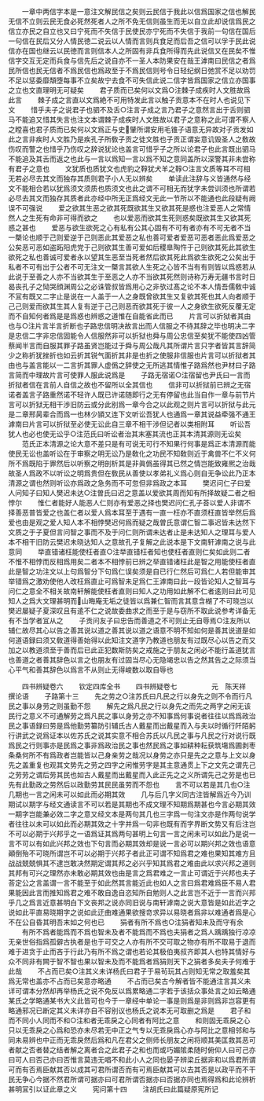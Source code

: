<!-- { "loadSidebar": true } -->
　　一章中两信字本是一意注文解民信之矣则云民信于我此以信爲国家之信也解民无信不立则云民无食必死然死者人之所不免无信则虽生而无以自立此却说信爲民之信立亦民之自立也又曰宁死而不失信于民使民亦宁死而不失信于我前一句信在国后一句信在民后又分人情民徳二说云以人情而言则兵食足而后吾之信可以孚于民此说信亦在国也继云以民徳而言则信本人之所固有非兵食所得而先此说信又在民矣不惟信字交互无定而兵食与信先后之说自亦不一圣人本防果安在哉王滹南曰民信之者爲民所信也民无信者不爲民信也爲政至于不爲民信则号令日轻纪纲日弛赏不足以劝罚不足以惩委靡頽堕每事不立矣故宁去食不可失信此说二信字皆爲国家之信立亦国事之立也文直理明无可疑矣
　　君子质而已矣何以文爲○注棘子成疾时人文胜故爲此言
　　棘子成之言直以文爲絶不可用特发此言以触子贡意本不在时人也说见下文
　　惜乎夫子之说君子也驷不及舌○注言子成之言乃君子之意然言出于舌则驷马不能追又惜其失言也注文本谓棘子成疾时人文胜故以君子之意称之此可谓不察人之瞠喜也君子质而已矣何以文爲正与史肈所谓安用毛锥子语意无异故对子贡发如此之言非疾时人文胜乃是疾孔子所敎子贡之徒文胜也子贡正谓妄意讥毁圣人之敎故伤叹而警之也惜乎乃伤叹之辞说犹论也盖言可惜乎子之所以论君子也此言既出驷马不能追及其舌而返之也此与一言以爲知一言以爲不知之意同盖所以深警其非未尝称有君子之意也
　　文犹质也质犹文也虎豹之鞟犹犬羊之鞟○注言文质等耳不可相无若必尽去其文而独存其质则君子小人无以辨矣
　　单读此注辞与义皆通然与经文不能相合若以犹爲须文须质也质须文也此之谓不可相无而犹字未尝训须也所谓若必尽去其文而独存其质者此亦经中所无正爲经文无此一节所以不能通也此段疑有阙误不可强说
　　爱之欲其生恶之欲其死既欲其生又欲其死是惑也注爱恶人之常情然人之生死有命非可得而欲之
　　也以爱恶而欲其生死则惑矣既欲其生又欲其死惑之甚也
　　爱恶与欲生欲死之心有私有公其心固有不可有者亦有不可无者不当一槩论也顺于己则爱逆于己则恶此其爱恶之私也善可爱者爱恶可恶者恶此爲爱恶之公矣恶可恶如盗跖阳虎党于己则欲其生善可爱如后稷臯陶忤于己则欲其死此其欲生欲死之私也善诚可爱者永以望其生恶至当死者然后欲其死此爲欲生欲死之公矣出于私者不可有出于公者不可无注文一槩言其欲人生死之心皆不当有有则皆以爲惑若从此说于至善之人亦不当欲其生于至恶之人亦不当欲其死然则诗称万寿无疆书言时日曷丧孔子之恸哭顔渊周公之必诛管叔皆爲用心之非欤过髙之论不本人情吾儒敎中诚不冝有既又二字止是说在一人盖于一人之身既曾欲其生又复欲其死也其人向者顺于己己则爱而欲其生其人复有逆于己己则恶而欲其死于彼一人之身欲生欲死反覆无定而不自知何者爲是是爲惑也辨惑之道惟在自能省此而已
　　片言可以折狱者其由也与○注片言半言折断也子路忠信明决故言出而人信服之不待其辞之毕也明决二字是忠信二字非忠信固能令人信服然非可以折狱也舜与周公忠信至矣犹不能使四凶管蔡闻半言而自服其罪子路虽贤岂能过于舜与周公哉凡其所谓片言只字者皆其言辞简少之称折犹挫折也如云折其锐气面折其非是也折之使服非信服也片言可以折狱者其由也与盖言能以一二言折其罪人虚僞之辞使之无所逃其情惟子路爲然也尹材曰子路言简而中理故片言可使罪人服此说爲是
　　子路无宿诺○注宿留也尹氏曰一言而折狱者信在言前人自信之故也不留所以全其信也
　　信非可以折狱前已辨之无宿诺者盖言子路重然诺不轻许人既已许诺随即行之无有停留也此当自作一章与前节片言可以折狱无相干渉旧防云或分此别爲一章今合之以此观之则片言可以折狱与此元是二章邢昺辈合而爲一也林少頴又连下文听讼吾犹人也通爲一章其说益牵强不通王滹南曰片言可以折狱至必使无讼此自三章不相干渉但记者以类相附耳
　　听讼吾犹人也必也使无讼乎○注范氏曰听讼者治其末塞其流也正其本清其源则无讼矣
　　范氏正本清源之论大意不差只是有可说无可行不知果行何事是爲正本清源而能使民无讼也盖听讼在于审察之明无讼乃是敎化之功民不知敎则近于禽兽不仁不义何所不爲既陷于罪然后以听察之明剖析其是非眞僞虽得其已然之情岂能致雍熈之治哉故圣人爲政不以听讼之明爲贵但在敎民从善使以孝弟礼义爲心则自无争讼此乃正本清源之谓也然则听讼亦爲政之急务而不可忽但非爲政之本耳
　　樊迟问仁子曰爱人问知子曰知人樊迟未达○注曽氏曰迟之意盖以爱欲其周而知有所择故疑二者之相悖尔
　　惟仁者能好人能恶人仁则亦有爱恶之择也樊迟问仁孔子荅以爱人非谓不择善恶普皆爱之也盖仁者以爱人爲本耳至于遇有一直一枉亦不直须枉直皆举然后爲爱也由是观之爱人知人本不相悖樊迟何爲而疑之哉曽氏意谓仁智二事迟皆未达然下文质之于子夏但言问智之事而不及于问仁则所谓未达者止是未达知人之理耳与爱人本不相干旧防云樊迟未晓达知人之意故孔子复解之此说本是下文南轩滹南之说与此意同
　　举直错诸枉能使枉者直○注举直错枉者知也使枉者直则仁矣如此则二者不惟不相悖而反相爲用矣二者本不相悖前已辨之举直错诸枉此是智之用能使枉者直此是智之功注文以上句爲智分下句爲仁误矣须是自已行仁然后可爲仁人若但能审其举错爲之激劝使他人改枉爲直止可爲智未足爲仁王滹南曰此一段皆论知人之智耳与问仁之意全不相关故南轩解能使枉者直则曰知人之功用如此解不仁者逺则曰此可见知人之爲大文理甚明而山晦庵无垢之徒皆以爲兼仁智而言其意含楜了不可晓岂以樊迟屡疑子夏深叹且有逺不仁之说故委曲求之而至于是与窃所不取此说参考详备无有不当学者冝从之
　　子贡问友子曰忠告而善道之不可则止无自辱焉○注友所以辅仁故尽其心以告之善其说以道之善其说以道之语意不明不知如何是善其说道是如何道语録曰须又敎道得善始得以此知注文道字乃教道也朋友有过既尽心以告之而又加之以教道须至于善而后已此正犯数斯防矣之戒施之于朋友之闲必不能行盖道犹言也善道之者善其辞色以言之也朋友有过固当尽心无隐竭忠以告之然其告之之际须当心平气和善其辞色以爲言不从则止无得峻数以取自辱也






　　四书辨疑卷六
　　钦定四库全书
　　四书辨疑卷七　　　　　元　陈天祥　撰论语
　　子路第十三
　　先之劳之○注苏氏曰凡民之行以身先之则不令而行凡民之事以身劳之则虽勤不怨
　　解先之爲凡民之行以身先之而先之两字之闲无该民行之意义不可通解劳之爲凡民之事以身劳之亦不知事爲何事说者往往以爲爲政治民之事语録曰劳是爲他勤劳纂防引辅氏古人戴星而出戴星而入与夫以时循行阡陌躬行讲武之说爲证本以佐苏氏之说其实意不相合苏氏以凡民之事与凡民之行对说行既爲民之行则事亦是民爲之事非爲政治民之事也然民爲之事如耕种耘获筑塲爲圃剥枣条桑何所不有爲政者岂能皆以己身亲劳之哉况以身劳之亦只是先之之意与上文以身先之盖重复也观其文势先之劳之四字之闲惟劳字是其主意通贯上下之文先之谓先己之劳劳之谓后劳其民也如古人戴星而出戴星而入此正先之之义所谓先己之劳是也已先有此勤政之劳然后以政勤劳其民民虽劳而不怨也
　　言不可以若是其几也○注几期也一言之闲未可以如此而必期其效
　　几与后几字义同古注皆解爲近今乃训期试以期字与经文通读言不可以若是其期也不成文理不知期爲期甚也今言必期其效一期字岂能兼必效二字之意又经文本是两句其几也三字爲一句注文亦是作两句说学者往往以未可以如此而必期其效之十字并爲一句非也既有而字界断文势又有后注岂不可以必期于兴邦乎之一语爲证其爲两句甚明上句言一言之闲未可以如此乃是说一言不可以有如此兴邦之效也下句言而必期其效却是说一言必可以期兴邦之效也语意顚倒殆不可晓所谓岂不可以必期于兴邦子者此正可谓不知爲君之难也果知其难方且战战兢兢惧其不逮岂敢决然期定谓其邦之必兴乎知其爲君之难由此以求兴邦之道则其邦有可兴之理然亦未敢必期其效也由是言之爲君难之一言止可谓近于兴邦也夫子荅定公之言盖谓一言不能至于如此然其言能近此也如人之言曰爲君难爲臣不易人君果能因此言而推知爲君之难不敢自逸自恣知所自勉则人之此言岂不近于一言而兴邦乎几之爲言近意甚明白下文丧邦之说亦同旧说与南轩滹南之说大意皆是如此近字之说如此平直易晓期字之说如此迂曲难通果欲搜竒求异以易晓者爲非以难通者爲是心不在公自昏其明吾末如之何也已
　　狷者有所不爲也○注狷者知未及而守有余
　　有所不爲者能爲而不爲也智未及者不能爲而不爲也夫狷者之爲人踽踽独行凉凉无亲世俗指爲孤僻古执者是也于可交之人亦有所不交可取之物亦有所不取易于退而难于进贪于止而吝于行此乃有所不爲之谓也若论其极伯夷叔齐即其人也特其情好与众不同非有闗于智不智也果以智未及而不能爲者爲狷则天下之狷者多矣夫子何难于此哉
　　不占而已矣○注其义未详杨氏曰君子于易茍玩其占则知无常之取羞矣其爲无常也盖亦不占而已矣意亦略通
　　不占而已矣古今解者皆不能通注言其义未详可谓本分然却再举杨氏之说不免反以爲累略通二字若于该括众事处言之如云略通某氏之学略通某书大义此皆可也今于一章经中单论一事是则爲是非则爲非岂容更有略通邪况已断定其义未详亦自不容别议也杨氏之说本无可取删之爲是
　　君子和而不同小人同而不和○注和者无乖戾之心同者有阿比之意
　　和则固无乖戾之心只以无乖戾之心爲和恐亦未尽若无中正之气专以无乖戾爲心亦与阿比之意相邻和与同未易辨也中正而无乖戾然后爲和凡在君父之侧师长朋友之闲将顺其美匡救其恶可者献之否者替之结者解之离者合之此君子之和也而或巧媚隂柔随时俯仰人曰可己亦曰可人曰否己亦曰否惟言莫违无唱不和此小人之同也晏子辨梁丘据非和以爲君所谓可而有否焉臣献其否以成其可君所谓否而有可焉臣献其可以去其否是以政平而不干民无争心今据不然君所谓可据亦曰可君所谓否据亦曰否据亦同也焉得爲和此论辨析甚明冝引以证此章之义
　　宪问第十四
　　注胡氏曰此篇疑原宪所记
